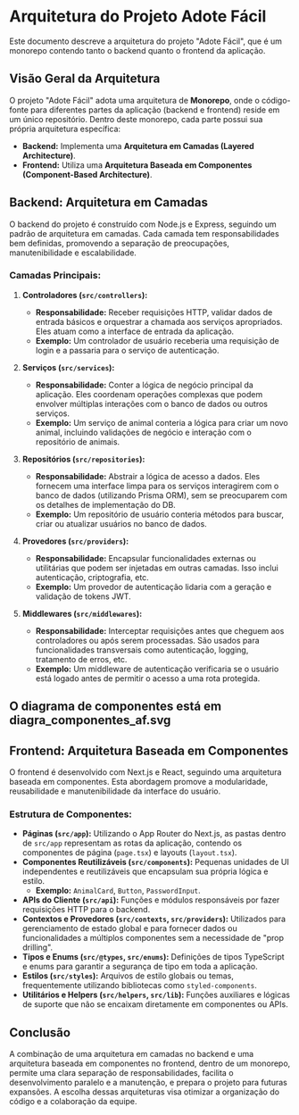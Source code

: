 # Arquitetura do Projeto Adote Fácil

Este documento descreve a arquitetura do projeto "Adote Fácil", que é um monorepo contendo tanto o backend quanto o frontend da aplicação.

## Visão Geral da Arquitetura

O projeto "Adote Fácil" adota uma arquitetura de **Monorepo**, onde o código-fonte para diferentes partes da aplicação (backend e frontend) reside em um único repositório. Dentro deste monorepo, cada parte possui sua própria arquitetura específica:

- **Backend:** Implementa uma **Arquitetura em Camadas (Layered Architecture)**.
- **Frontend:** Utiliza uma **Arquitetura Baseada em Componentes (Component-Based Architecture)**.

## Backend: Arquitetura em Camadas

O backend do projeto é construído com Node.js e Express, seguindo um padrão de arquitetura em camadas. Cada camada tem responsabilidades bem definidas, promovendo a separação de preocupações, manutenibilidade e escalabilidade.

### Camadas Principais:

1.  **Controladores (`src/controllers`):**

    - **Responsabilidade:** Receber requisições HTTP, validar dados de entrada básicos e orquestrar a chamada aos serviços apropriados. Eles atuam como a interface de entrada da aplicação.
    - **Exemplo:** Um controlador de usuário receberia uma requisição de login e a passaria para o serviço de autenticação.

2.  **Serviços (`src/services`):**

    - **Responsabilidade:** Conter a lógica de negócio principal da aplicação. Eles coordenam operações complexas que podem envolver múltiplas interações com o banco de dados ou outros serviços.
    - **Exemplo:** Um serviço de animal conteria a lógica para criar um novo animal, incluindo validações de negócio e interação com o repositório de animais.

3.  **Repositórios (`src/repositories`):**

    - **Responsabilidade:** Abstrair a lógica de acesso a dados. Eles fornecem uma interface limpa para os serviços interagirem com o banco de dados (utilizando Prisma ORM), sem se preocuparem com os detalhes de implementação do DB.
    - **Exemplo:** Um repositório de usuário conteria métodos para buscar, criar ou atualizar usuários no banco de dados.

4.  **Provedores (`src/providers`):**

    - **Responsabilidade:** Encapsular funcionalidades externas ou utilitárias que podem ser injetadas em outras camadas. Isso inclui autenticação, criptografia, etc.
    - **Exemplo:** Um provedor de autenticação lidaria com a geração e validação de tokens JWT.

5.  **Middlewares (`src/middlewares`):**
    - **Responsabilidade:** Interceptar requisições antes que cheguem aos controladores ou após serem processadas. São usados para funcionalidades transversais como autenticação, logging, tratamento de erros, etc.
    - **Exemplo:** Um middleware de autenticação verificaria se o usuário está logado antes de permitir o acesso a uma rota protegida.

## O diagrama de componentes está em diagra_componentes_af.svg

## Frontend: Arquitetura Baseada em Componentes

O frontend é desenvolvido com Next.js e React, seguindo uma arquitetura baseada em componentes. Esta abordagem promove a modularidade, reusabilidade e manutenibilidade da interface do usuário.

### Estrutura de Componentes:

- **Páginas (`src/app`):** Utilizando o App Router do Next.js, as pastas dentro de `src/app` representam as rotas da aplicação, contendo os componentes de página (`page.tsx`) e layouts (`layout.tsx`).
- **Componentes Reutilizáveis (`src/components`):** Pequenas unidades de UI independentes e reutilizáveis que encapsulam sua própria lógica e estilo.
  - **Exemplo:** `AnimalCard`, `Button`, `PasswordInput`.
- **APIs do Cliente (`src/api`):** Funções e módulos responsáveis por fazer requisições HTTP para o backend.
- **Contextos e Provedores (`src/contexts`, `src/providers`):** Utilizados para gerenciamento de estado global e para fornecer dados ou funcionalidades a múltiplos componentes sem a necessidade de "prop drilling".
- **Tipos e Enums (`src/@types`, `src/enums`):** Definições de tipos TypeScript e enums para garantir a segurança de tipo em toda a aplicação.
- **Estilos (`src/styles`):** Arquivos de estilo globais ou temas, frequentemente utilizando bibliotecas como `styled-components`.
- **Utilitários e Helpers (`src/helpers`, `src/lib`):** Funções auxiliares e lógicas de suporte que não se encaixam diretamente em componentes ou APIs.

## Conclusão

A combinação de uma arquitetura em camadas no backend e uma arquitetura baseada em componentes no frontend, dentro de um monorepo, permite uma clara separação de responsabilidades, facilita o desenvolvimento paralelo e a manutenção, e prepara o projeto para futuras expansões. A escolha dessas arquiteturas visa otimizar a organização do código e a colaboração da equipe.
